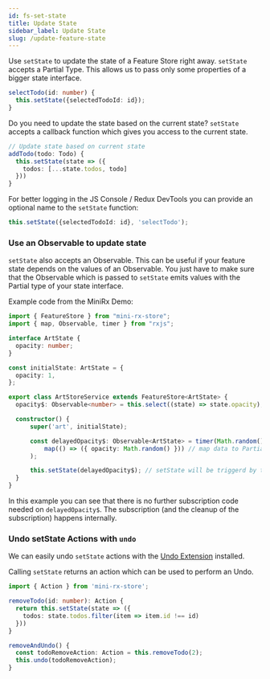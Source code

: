 ```yaml
---
id: fs-set-state
title: Update State
sidebar_label: Update State
slug: /update-feature-state
---
```

Use `setState` to update the state of a Feature Store right away.
`setState` accepts a Partial Type. This allows us to pass only some properties of a bigger state interface.
```ts title="todo-feature-store.ts"
selectTodo(id: number) {
  this.setState({selectedTodoId: id});
}
```
Do you need to update the state based on the current state?
`setState` accepts a callback function which gives you access to the current state.
```ts title="todo-feature-store.ts"
// Update state based on current state
addTodo(todo: Todo) {
  this.setState(state => ({
    todos: [...state.todos, todo]
  }))
}
```
For better logging in the JS Console / Redux DevTools you can provide an optional name to the `setState` function:

```ts
this.setState({selectedTodoId: id}, 'selectTodo');
```

### Use an Observable to update state

`setState` also accepts an Observable. This can be useful if your feature state depends on the values of an Observable.
You just have to make sure that the Observable which is passed to `setState` emits values with the Partial type of your state interface.

Example code from the MiniRx Demo: 

```ts
import { FeatureStore } from "mini-rx-store";
import { map, Observable, timer } from "rxjs";

interface ArtState {
  opacity: number;
}

const initialState: ArtState = {
  opacity: 1,
};

export class ArtStoreService extends FeatureStore<ArtState> {
  opacity$: Observable<number> = this.select((state) => state.opacity);

  constructor() {
      super('art', initialState);

      const delayedOpacity$: Observable<ArtState> = timer(Math.random() * 5000).pipe(
          map(() => ({ opacity: Math.random() })) // map data to Partial<ArtState>
      );

      this.setState(delayedOpacity$); // setState will be triggerd by the Observable
  }
}
```
In this example you can see that there is no further subscription code needed on `delayedOpacity$`.
The subscription (and the cleanup of the subscription) happens internally.

### Undo setState Actions with `undo`
We can easily undo `setState` actions with the [Undo Extension](ext-undo-extension) installed.

Calling `setState` returns an action which can be used to perform an Undo.

```ts title="todo-feature-store.ts"
import { Action } from 'mini-rx-store';

removeTodo(id: number): Action {
  return this.setState(state => ({
    todos: state.todos.filter(item => item.id !== id)
  }))
}

removeAndUndo() {
  const todoRemoveAction: Action = this.removeTodo(2);
  this.undo(todoRemoveAction);   
}
```
